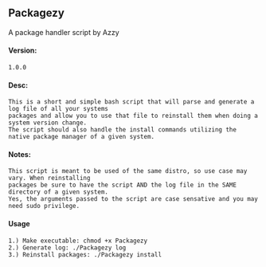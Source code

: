 ## Packagezy

A package handler script by Azzy


#### Version:
    1.0.0

#### Desc:
    This is a short and simple bash script that will parse and generate a log file of all your systems 
    packages and allow you to use that file to reinstall them when doing a system version change. 
    The script should also handle the install commands utilizing the native package manager of a given system.

#### Notes:
    This script is meant to be used of the same distro, so use case may vary. When reinstalling 
    packages be sure to have the script AND the log file in the SAME directory of a given system. 
    Yes, the arguments passed to the script are case sensative and you may need sudo privilege. 

#### Usage
    1.) Make executable: chmod +x Packagezy
    2.) Generate log: ./Packagezy log
    3.) Reinstall packages: ./Packagezy install
